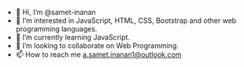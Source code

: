 - 👋 Hi, I’m @samet-inanan
- 👀 I’m interested in JavaScript, HTML, CSS, Bootstrap and other web programming languages.
- 🌱 I’m currently learning JavaScript.
- 💞️ I’m looking to collaborate on Web Programming.
- 📫 How to reach me a.samet.inanan1@outlook.com

<!---
samet-inanan/samet-inanan is a ✨ special ✨ repository because its `README.md` (this file) appears on your GitHub profile.
You can click the Preview link to take a look at your changes.
--->
